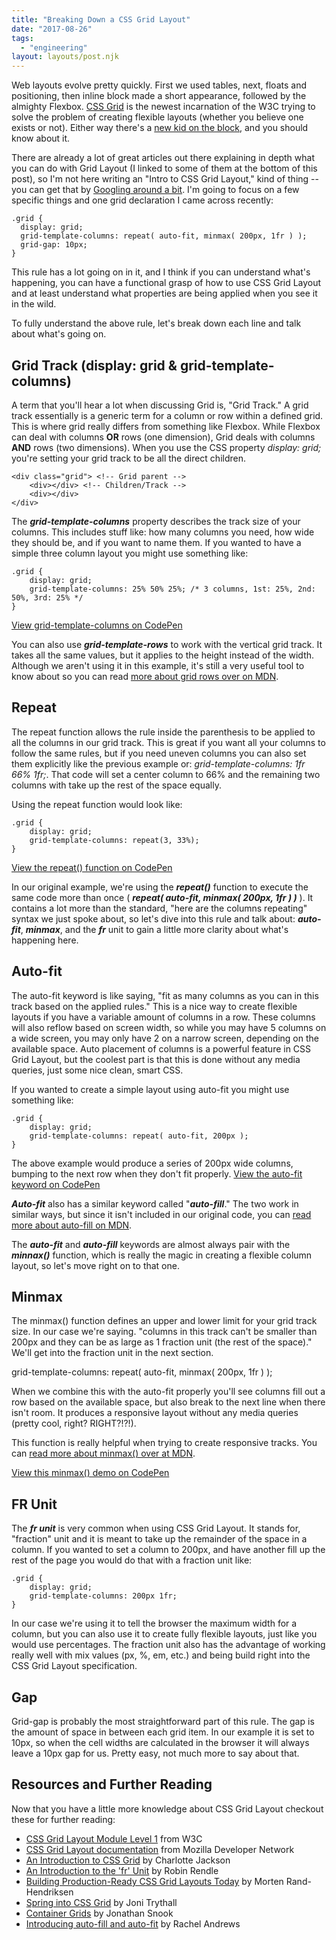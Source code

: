 ```yaml
---
title: "Breaking Down a CSS Grid Layout"
date: "2017-08-26"
tags:
  - "engineering"
layout: layouts/post.njk
---
```


Web layouts evolve pretty quickly. First we used tables, next, floats and positioning, then inline block made a short appearance, followed by the almighty Flexbox. [CSS Grid](https://www.w3.org/TR/css-grid-1/) is the newest incarnation of the W3C trying to solve the problem of creating flexible layouts (whether you believe one exists or not). Either way there's a [new kid on the block](https://www.youtube.com/watch?v=By86PcLufOU), and you should know about it.

There are already a lot of great articles out there explaining in depth what you can do with Grid Layout (I linked to some of them at the bottom of this post), so I'm not here writing an "Intro to CSS Grid Layout," kind of thing -- you can get that by [Googling around a bit](https://www.google.com/search?q=CSS+Grid+Layout&oq=CSS+Grid+Layout). I'm going to focus on a few specific things and one grid declaration I came across recently:

```
.grid {
  display: grid;
  grid-template-columns: repeat( auto-fit, minmax( 200px, 1fr ) );
  grid-gap: 10px;
}
```

This rule has a lot going on in it, and I think if you can understand what's happening, you can have a functional grasp of how to use CSS Grid Layout and at least understand what properties are being applied when you see it in the wild.

To fully understand the above rule, let's break down each line and talk about what's going on.

## Grid Track (display: grid & grid-template-columns)

A term that you'll hear a lot when discussing Grid is, "Grid Track." A grid track essentially is a generic term for a column or row within a defined grid. This is where grid really differs from something like Flexbox. While Flexbox can deal with columns **OR** rows (one dimension), Grid deals with columns **AND** rows (two dimensions). When you use the CSS property _display: grid;_ you're setting your grid track to be all the direct children.

```
<div class="grid"> <!-- Grid parent -->
    <div></div> <!-- Children/Track -->
    <div></div>
</div>
```

The **_grid-template-columns_** property describes the track size of your columns. This includes stuff like: how many columns you need, how wide they should be, and if you want to name them. If you wanted to have a simple three column layout you might use something like:

```
.grid {
    display: grid;
    grid-template-columns: 25% 50% 25%; /* 3 columns, 1st: 25%, 2nd: 50%, 3rd: 25% */
}
```

[View grid-template-columns on CodePen](https://codepen.io/timwright12/pen/mMbRxE)

You can also use **_grid-template-rows_** to work with the vertical grid track. It takes all the same values, but it applies to the height instead of the width. Although we aren't using it in this example, it's still a very useful tool to know about so you can read [more about grid rows over on MDN](https://developer.mozilla.org/en-US/docs/Web/CSS/grid-template-rows).

## Repeat

The repeat function allows the rule inside the parenthesis to be applied to all the columns in our grid track. This is great if you want all your columns to follow the same rules, but if you need uneven columns you can also set them explicitly like the previous example or: _grid-template-columns: 1fr 66% 1fr;_. That code will set a center column to 66% and the remaining two columns with take up the rest of the space equally.

Using the repeat function would look like:

```
.grid {
    display: grid;
    grid-template-columns: repeat(3, 33%);
}
```

[View the repeat() function on CodePen](https://codepen.io/timwright12/pen/OjLWEp?editors=1100)

In our original example, we're using the _**repeat()**_ function to execute the same code more than once ( **_repeat( auto-fit, minmax( 200px, 1fr ) )_** ). It contains a lot more than the standard, "here are the columns repeating" syntax we just spoke about, so let's dive into this rule and talk about: _**auto-fit**_, _**minmax**_, and the _**fr**_ unit to gain a little more clarity about what's happening here.

## Auto-fit

The auto-fit keyword is like saying, "fit as many columns as you can in this track based on the applied rules." This is a nice way to create flexible layouts if you have a variable amount of columns in a row. These columns will also reflow based on screen width, so while you may have 5 columns on a wide screen, you may only have 2 on a narrow screen, depending on the available space. Auto placement of columns is a powerful feature in CSS Grid Layout, but the coolest part is that this is done without any media queries, just some nice clean, smart CSS.

If you wanted to create a simple layout using auto-fit you might use something like:

```
.grid {
    display: grid;
    grid-template-columns: repeat( auto-fit, 200px );
}
```

The above example would produce a series of 200px wide columns, bumping to the next row when they don't fit properly. [View the auto-fit keyword on CodePen](https://codepen.io/snookca/pen/MpMqMQ)

_**Auto-fit**_ also has a similar keyword called "_**auto-fill**_." The two work in similar ways, but since it isn't included in our original code, you can [read more about auto-fill on MDN](https://developer.mozilla.org/en-US/docs/Web/CSS/CSS_Grid_Layout/Auto-placement_in_CSS_Grid_Layout).

The _**auto-fit**_ and _**auto-fill**_ keywords are almost always pair with the _**minnax()**_ function, which is really the magic in creating a flexible column layout, so let's move right on to that one.

## Minmax

The minmax() function defines an upper and lower limit for your grid track size. In our case we're saying. "columns in this track can't be smaller than 200px and they can be as large as 1 fraction unit (the rest of the space)." We'll get into the fraction unit in the next section.

grid-template-columns: repeat( auto-fit, minmax( 200px, 1fr ) );

When we combine this with the auto-fit properly you'll see columns fill out a row based on the available space, but also break to the next line when there isn't room. It produces a responsive layout without any media queries (pretty cool, right? RIGHT?!?!).

This function is really helpful when trying to create responsive tracks. You can [read more about minmax() over at MDN](https://developer.mozilla.org/en-US/docs/Web/CSS/minmax).

[View this minmax() demo on CodePen](https://codepen.io/timwright12/pen/JyovMP)

## FR Unit

The _**fr unit**_ is very common when using CSS Grid Layout. It stands for, "fraction" unit and it is meant to take up the remainder of the space in a column. If you wanted to set a column to 200px, and have another fill up the rest of the page you would do that with a fraction unit like:

```
.grid {
    display: grid;
    grid-template-columns: 200px 1fr;
}
```

In our case we're using it to tell the browser the maximum width for a column, but you can also use it to create fully flexible layouts, just like you would use percentages. The fraction unit also has the advantage of working really well with mix values (px, %, em, etc.) and being build right into the CSS Grid Layout specification.

## Gap

Grid-gap is probably the most straightforward part of this rule. The gap is the amount of space in between each grid item. In our example it is set to 10px, so when the cell widths are calculated in the browser it will always leave a 10px gap for us. Pretty easy, not much more to say about that.

## Resources and Further Reading

Now that you have a little more knowledge about CSS Grid Layout checkout these for further reading:

- [CSS Grid Layout Module Level 1](https://www.w3.org/TR/css-grid-1/) from W3C
- [CSS Grid Layout documentation](https://developer.mozilla.org/en-US/docs/Web/CSS/CSS_Grid_Layout) from Mozilla Developer Network
- [An Introduction to CSS Grid](http://www.lottejackson.com/learning/an-intro-to-css-grid) by Charlotte Jackson
- [An Introduction to the 'fr' Unit](https://css-tricks.com/introduction-fr-css-unit/) by Robin Rendle
- [Building Production-Ready CSS Grid Layouts Today](https://www.smashingmagazine.com/2017/06/building-production-ready-css-grid-layout/) by Morten Rand-Hendriksen
- [Spring into CSS Grid](http://jonibologna.com/spring-into-css-grid/) by Joni Trythall
- [Container Grids](https://snook.ca/archives/html_and_css/container-grids) by Jonathan Snook
- [Introducing auto-fill and auto-fit](https://gridbyexample.com/video/series-auto-fill-auto-fit/) by Rachel Andrews
